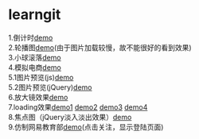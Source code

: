 # learngit
1.倒计时[demo](https://demonyou2.github.io/learngit/05_canvas_count.html)<br/>
2.轮播图[demo](https://demonyou2.github.io/learngit/04_roll_thePictures.html)(由于图片加载较慢，故不能很好的看到效果)<br/>
3.小球滚落[demo](https://demonyou2.github.io/learngit/06_ball_fallDown.html)<br/>
4.模拟电商[demo](https://demonyou2.github.io/learngit/dianshangWeb/index.html)<br/>
5.1图片预览(js)[demo](https://demonyou2.github.io/learngit/PicturesView/index.html)<br/>
5.2图片预览(jQuery)[demo](https://demonyou2.github.io/learngit/PicturesView/index(jQuery).html)<br/>
6.放大镜效果[demo](https://demonyou2.github.io/learngit/Magnifier/index.html)<br/>
7.loading效果[demo1](https://demonyou2.github.io/learngit/Loading/index1.html) [demo2](https://demonyou2.github.io/learngit/Loading/index2.html) [demo3](https://demonyou2.github.io/learngit/Loading/index3.html) [demo4](https://demonyou2.github.io/learngit/Loading/index4.html)<br/>
8.焦点图（jQuery淡入淡出效果）[demo](https://demonyou2.github.io/learngit/rotating_pictures/index.html)<br/>
9.仿制网易教育部[demo](https://demonyou2.github.io/learngit/netease_education_project/index.html)(点击关注，显示登陆页面)<br/>
